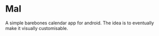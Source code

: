 # Mal
A simple barebones calendar app for android. The idea is to eventually make it visually customisable.
